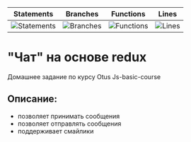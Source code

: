 | Statements                                                                 | Branches                                                                    | Functions                                                          | Lines                                                            |
| -------------------------------------------------------------------------- | --------------------------------------------------------------------------- | ------------------------------------------------------------------ | ---------------------------------------------------------------- |
| ![Statements](https://img.shields.io/badge/statements-81.63%25-yellow.svg) | ![Branches](https://img.shields.io/badge/branches-93.02%25-brightgreen.svg) | ![Functions](https://img.shields.io/badge/functions-70%25-red.svg) | ![Lines](https://img.shields.io/badge/lines-81.63%25-yellow.svg) |

# "Чат" на основе redux

Домашнее задание по курсу Otus Js-basic-course

## Описание:

- позволяет принимать сообщения
- позволяет отправлять сообщения
- поддерживает смайлики
